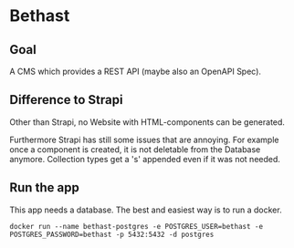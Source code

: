 # Bethast

## Goal

A CMS which provides a REST API (maybe also an OpenAPI Spec).

## Difference to Strapi
Other than Strapi, no Website with HTML-components can be generated.

Furthermore Strapi has still some issues that are annoying.
For example once a component is created, it is not deletable from the Database anymore.
Collection types get a 's' appended even if it was not needed.

## Run the app

This app needs a database.
The best and easiest way is to run a docker.

`docker run --name bethast-postgres -e POSTGRES_USER=bethast -e POSTGRES_PASSWORD=bethast -p 5432:5432 -d postgres`
